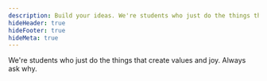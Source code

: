 ```yaml
---
description: Build your ideas. We're students who just do the things that create values and joy Always ask why. Unrelated to Queen's College authority.
hideHeader: true
hideFooter: true
hideMeta: true
---
```


We're students who just do the things that create values and joy. Always ask why.
